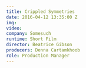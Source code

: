 ```yaml
---
title: Crippled Symmetries
date: 2016-04-12 13:35:00 Z
img: 
video:
company: Somesuch
runtime: Short Film
director: Beatrice Gibson
producers: Denna Cartamkhoob
role: Production Manager
---
```



